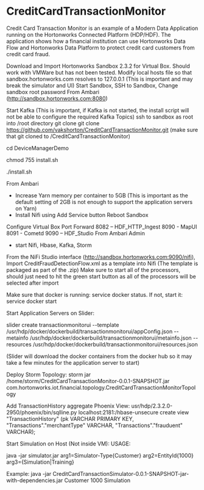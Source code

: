# CreditCardTransactionMonitor
Credit Card Transaction Monitor is an example of a Modern Data Application running on the Hortonworks Connected Platform (HDP/HDF). The application shows how a financial institution can use Hortonworks Data Flow and Hortonworks Data Platform to protect credit card customers from credit card fraud.

Download and Import Hortonworks Sandbox 2.3.2 for Virtual Box. Should work with VMWare but has not been tested. Modify local hosts file so that sandbox.hortonworks.com resolves to 127.0.0.1 (This is important and may break the simulator and UI) 
Start Sandbox, SSH to Sandbox, Change sandbox root password From Ambari (http://sandbox.hortonworks.com:8080)

Start Kafka (This is important, if Kafka is not started, the install script will not be able to configure the required Kafka Topics)
ssh to sandbox as root into /root directory
git clone git clone https://github.com/vakshorton/CreditCardTransactionMonitor.git (make sure that git cloned to /CreditCardTransactionMonitor)

cd DeviceManagerDemo 

chmod 755 install.sh 

./install.sh

From Ambari
 - Increase Yarn memory per container to 5GB (This is important as the default setting of 2GB is not enough to support the application servers on Yarn)
 - Install Nifi using Add Service button
Reboot Sandbox

Configure Virtual Box Port Forward
8082 – HDF_HTTP_Ingest
8090 - MapUI
8091 - Cometd
9090 – HDF_Studio
From Ambari Admin 
 - start Nifi, Hbase, Kafka, Storm

From the NiFi Studio interface (http://sandbox.hortonworks.com:9090/nifi), Import CreditFraudDetectionFlow.xml as a template into Nifi (The template is packaged as part of the .zip)
Make sure to start all of the processors, should just need to hit the green start button as all of the processors will be selected after import

Make sure that docker is running: service docker status. If not, start it: service docker start

Start Application Servers on Slider:

slider create transactionmonitorui --template /usr/hdp/docker/dockerbuild/transactionmonitorui/appConfig.json --metainfo /usr/hdp/docker/dockerbuild/transactionmonitorui/metainfo.json --resources /usr/hdp/docker/dockerbuild/transactionmonitorui/resources.json 

(Slider will download the docker containers from the docker hub so it may take a few minutes for the application server to start)

Deploy Storm Topology:
storm jar /home/storm/CreditCardTransactionMonitor-0.0.1-SNAPSHOT.jar com.hortonworks.iot.financial.topology.CreditCardTransactionMonitorTopology

Add TransactionHistory aggregate Phoenix View:
usr/hdp/2.3.2.0-2950/phoenix/bin/sqlline.py localhost:2181:/hbase-unsecure
create view "TransactionHistory" (pk VARCHAR PRIMARY KEY, "Transactions"."merchantType" VARCHAR, "Transactions"."frauduent" VARCHAR);

Start Simulation on Host (Not inside VM):
USAGE:

java -jar simulator.jar arg1=Simulator-Type{Customer} arg2=EntityId{1000} arg3={Simulation|Training}

Example:
java -jar CreditCardTransactionSimulator-0.0.1-SNAPSHOT-jar-with-dependencies.jar Customer 1000 Simulation
